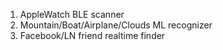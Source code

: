 1. AppleWatch BLE scanner
2. Mountain/Boat/Airplane/Clouds ML recognizer
3. Facebook/LN friend realtime finder

